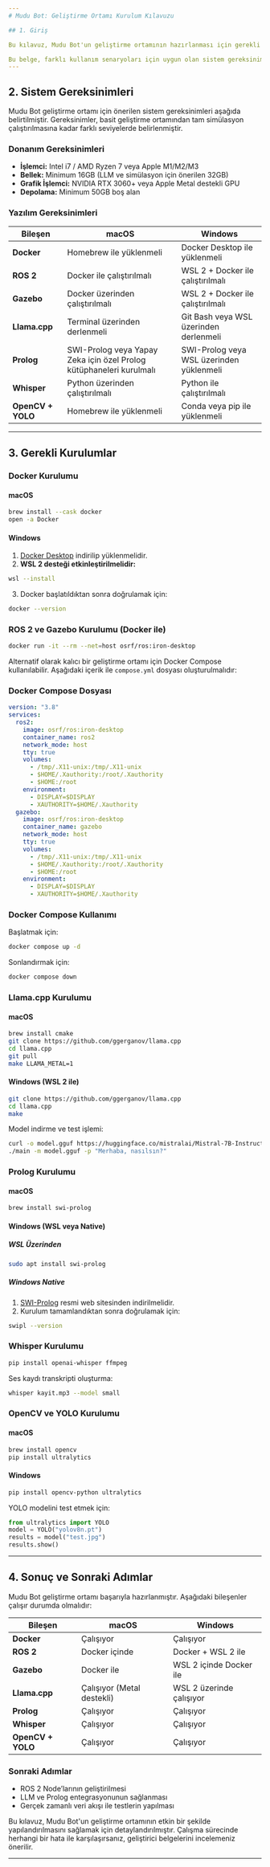 ```yaml
---
# Mudu Bot: Geliştirme Ortamı Kurulum Kılavuzu

## 1. Giriş

Bu kılavuz, Mudu Bot'un geliştirme ortamının hazırlanması için gerekli adımları ve bileşenleri içermektedir. Yazılım geliştiriciler, robotik mühendisleri ve yapay zeka araştırmacıları için hazırlanmış olup, sistem gereksinimleri, kurulum adımları ve temel test prosedürlerini kapsamaktadır. Geliştirme ortamı, **Docker, ROS 2, Gazebo, Llama.cpp, Prolog, Whisper, OpenCV ve YOLO** gibi temel bileşenleri içermektedir.

Bu belge, farklı kullanım senaryoları için uygun olan sistem gereksinimlerini, kurulum adımlarını ve temel test prosedürlerini ayrıntılı olarak sunmaktadır.
---
```


## 2. Sistem Gereksinimleri

Mudu Bot geliştirme ortamı için önerilen sistem gereksinimleri aşağıda belirtilmiştir. Gereksinimler, basit geliştirme ortamından tam simülasyon çalıştırılmasına kadar farklı seviyelerde belirlenmiştir.

### Donanım Gereksinimleri

- **İşlemci:** Intel i7 / AMD Ryzen 7 veya Apple M1/M2/M3
- **Bellek:** Minimum 16GB (LLM ve simülasyon için önerilen 32GB)
- **Grafik İşlemci:** NVIDIA RTX 3060+ veya Apple Metal destekli GPU
- **Depolama:** Minimum 50GB boş alan

### Yazılım Gereksinimleri

| Bileşen           | macOS                                                               | Windows                                  |
| ----------------- | ------------------------------------------------------------------- | ---------------------------------------- |
| **Docker**        | Homebrew ile yüklenmeli                                             | Docker Desktop ile yüklenmeli            |
| **ROS 2**         | Docker ile çalıştırılmalı                                           | WSL 2 + Docker ile çalıştırılmalı        |
| **Gazebo**        | Docker üzerinden çalıştırılmalı                                     | WSL 2 + Docker ile çalıştırılmalı        |
| **Llama.cpp**     | Terminal üzerinden derlenmeli                                       | Git Bash veya WSL üzerinden derlenmeli   |
| **Prolog**        | SWI-Prolog veya Yapay Zeka için özel Prolog kütüphaneleri kurulmalı | SWI-Prolog veya WSL üzerinden yüklenmeli |
| **Whisper**       | Python üzerinden çalıştırılmalı                                     | Python ile çalıştırılmalı                |
| **OpenCV + YOLO** | Homebrew ile yüklenmeli                                             | Conda veya pip ile yüklenmeli            |

---

## 3. Gerekli Kurulumlar

### Docker Kurulumu

#### macOS

```sh
brew install --cask docker
open -a Docker
```

#### Windows

1. [Docker Desktop](https://www.docker.com/products/docker-desktop/) indirilip yüklenmelidir.
2. **WSL 2 desteği etkinleştirilmelidir:**

```sh
wsl --install
```

3. Docker başlatıldıktan sonra doğrulamak için:

```sh
docker --version
```

### ROS 2 ve Gazebo Kurulumu (Docker ile)

```sh
docker run -it --rm --net=host osrf/ros:iron-desktop
```

Alternatif olarak kalıcı bir geliştirme ortamı için Docker Compose kullanılabilir. Aşağıdaki içerik ile `compose.yml` dosyası oluşturulmalıdır:

### Docker Compose Dosyası

```yml
version: "3.8"
services:
  ros2:
    image: osrf/ros:iron-desktop
    container_name: ros2
    network_mode: host
    tty: true
    volumes:
      - /tmp/.X11-unix:/tmp/.X11-unix
      - $HOME/.Xauthority:/root/.Xauthority
      - $HOME:/root
    environment:
      - DISPLAY=$DISPLAY
      - XAUTHORITY=$HOME/.Xauthority
  gazebo:
    image: osrf/ros:iron-desktop
    container_name: gazebo
    network_mode: host
    tty: true
    volumes:
      - /tmp/.X11-unix:/tmp/.X11-unix
      - $HOME/.Xauthority:/root/.Xauthority
      - $HOME:/root
    environment:
      - DISPLAY=$DISPLAY
      - XAUTHORITY=$HOME/.Xauthority
```

### Docker Compose Kullanımı

Başlatmak için:

```sh
docker compose up -d
```

Sonlandırmak için:

```sh
docker compose down
```

### Llama.cpp Kurulumu

#### macOS

```sh
brew install cmake
git clone https://github.com/ggerganov/llama.cpp
cd llama.cpp
git pull
make LLAMA_METAL=1
```

#### Windows (WSL 2 ile)

```sh
git clone https://github.com/ggerganov/llama.cpp
cd llama.cpp
make
```

Model indirme ve test işlemi:

```sh
curl -o model.gguf https://huggingface.co/mistralai/Mistral-7B-Instruct-v0.1/resolve/main/mistral-7b-instruct-v0.1.Q4_K_M.gguf
./main -m model.gguf -p "Merhaba, nasılsın?"
```

### Prolog Kurulumu

#### macOS

```sh
brew install swi-prolog
```

#### Windows (WSL veya Native)

##### WSL Üzerinden

```sh
sudo apt install swi-prolog
```

##### Windows Native

1. [SWI-Prolog](https://www.swi-prolog.org/download/stable) resmi web sitesinden indirilmelidir.
2. Kurulum tamamlandıktan sonra doğrulamak için:

```sh
swipl --version
```

### Whisper Kurulumu

```sh
pip install openai-whisper ffmpeg
```

Ses kaydı transkripti oluşturma:

```sh
whisper kayit.mp3 --model small
```

### OpenCV ve YOLO Kurulumu

#### macOS

```sh
brew install opencv
pip install ultralytics
```

#### Windows

```sh
pip install opencv-python ultralytics
```

YOLO modelini test etmek için:

```python
from ultralytics import YOLO
model = YOLO("yolov8n.pt")
results = model("test.jpg")
results.show()
```

---

## 4. Sonuç ve Sonraki Adımlar

Mudu Bot geliştirme ortamı başarıyla hazırlanmıştır. Aşağıdaki bileşenler çalışır durumda olmalıdır:

| Bileşen           | macOS                      | Windows                  |
| ----------------- | -------------------------- | ------------------------ |
| **Docker**        | Çalışıyor                  | Çalışıyor                |
| **ROS 2**         | Docker içinde              | Docker + WSL 2 ile       |
| **Gazebo**        | Docker ile                 | WSL 2 içinde Docker ile  |
| **Llama.cpp**     | Çalışıyor (Metal destekli) | WSL 2 üzerinde çalışıyor |
| **Prolog**        | Çalışıyor                  | Çalışıyor                |
| **Whisper**       | Çalışıyor                  | Çalışıyor                |
| **OpenCV + YOLO** | Çalışıyor                  | Çalışıyor                |

### Sonraki Adımlar

- ROS 2 Node’larının geliştirilmesi
- LLM ve Prolog entegrasyonunun sağlanması
- Gerçek zamanlı veri akışı ile testlerin yapılması

Bu kılavuz, Mudu Bot'un geliştirme ortamının etkin bir şekilde yapılandırılmasını sağlamak için detaylandırılmıştır. Çalışma sürecinde herhangi bir hata ile karşılaşırsanız, geliştirici belgelerini incelemeniz önerilir.

---
